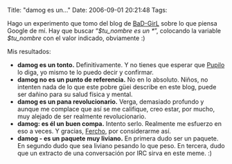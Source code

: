 Title: "damog es un..."
Date: 2006-09-01 20:21:48
Tags: 

<p>Hago un experimento que tomo del blog de <a target="_blank" href="http://www.lasmalotas.com/blog/">BaD-GirL</a> sobre lo que piensa Google de mí. Hay que buscar &#8220;<em>$tu_nombre es un *</em>&#8221;, colocando la variable <em>$tu_nombre</em> con el valor indicado, obviamente :)

Mis resultados:
</p>
<ul>
<li>
<strong>damog es un tonto.</strong> Definitivamente. Y no tienes que esperar que <a target="_blank" href="http://www.msg.com.mx/~arturo/">Pupilo</a> lo diga, yo mismo te lo puedo decir y confirmar.</li>
<li>
<strong>damog no es un punto de referencia.</strong> No en lo absoluto. Niños, no intenten nada de lo que este pobre güei describe en este blog, puede ser dañino para su salud física y mental.</li>
<li>
<strong>damog es un pana revolucionario.</strong> Verga, demasiado profundo y aunque me complace que así se me califique, creo estar, por mucho, muy alejado de ser realmente revolucionario.</li>
<li>
<strong>damog: es él un buen compa.</strong> Intento serlo. Realmente me esfuerzo en eso a veces. Y gracias, <a target="_blank" href="http://www.ferch0.net">Fercho</a>, por considerarme así.</li>
<li>
<strong>damog - es un paquete muy liviano.</strong> En primera dudo ser un paquete. En segundo dudo que sea liviano pesando lo que peso. En tercera, dudo que un extracto de una conversación por IRC sirva en este meme. :)</li>
</ul>
